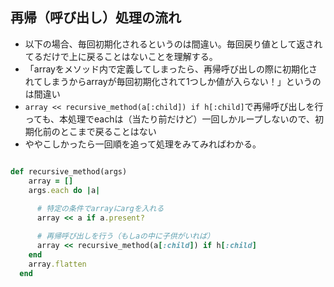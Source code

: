 ## 再帰（呼び出し）処理の流れ
- 以下の場合、毎回初期化されるというのは間違い。毎回戻り値として返されてるだけで上に戻ることはないことを理解する。
- 「arrayをメソッド内で定義してしまったら、再帰呼び出しの際に初期化されてしまうからarrayが毎回初期化されて1つしか値が入らない！」というのは間違い
- `array << recursive_method(a[:child]) if h[:child]`で再帰呼び出しを行っても、本処理でeachは（当たり前だけど）一回しかループしないので、初期化前のとこまで戻ることはない
- ややこしかったら一回順を追って処理をみてみればわかる。
```ruby

def recursive_method(args)
    array = []
    args.each do |a|
    
      # 特定の条件でarrayにargを入れる
      array << a if a.present?

      # 再帰呼び出しを行う（もしaの中に子供がいれば）
      array << recursive_method(a[:child]) if h[:child]
    end
    array.flatten
  end
```
